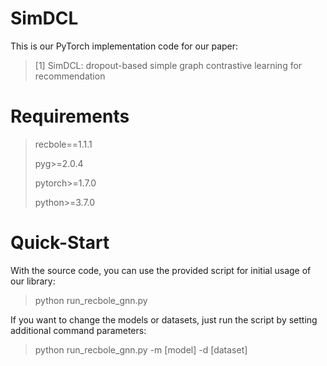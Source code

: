 # SimDCL
This is our PyTorch implementation code for our paper:
> [1] SimDCL: dropout-based simple graph contrastive learning for recommendation

# Requirements

> recbole==1.1.1
> 
> pyg>=2.0.4
> 
> pytorch>=1.7.0
> 
> python>=3.7.0

# Quick-Start

With the source code, you can use the provided script for initial usage of our library:

> python run_recbole_gnn.py

If you want to change the models or datasets, just run the script by setting additional command parameters:

> python run_recbole_gnn.py -m [model] -d [dataset]
